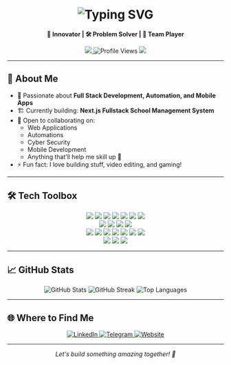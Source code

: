 <h1 align="center">
  <img src="https://readme-typing-svg.demolab.com/?lines=Hello%20👋,%20I'm%20Filippo%20De%20Silva!;Full%20Stack%20Developer%20%F0%9F%9A%80;Building%20Modern%20Web%20Apps%20%F0%9F%9A%80;Automation%20and%20Mobile%20Enthusiast%20%F0%9F%92%BB&center=true&width=700&height=45" alt="Typing SVG" />
</h1>

<p align="center">
  <b>🚀 Innovator | 🛠️ Problem Solver | 👥 Team Player</b>
</p>

<p align="center">
  <a href="https://github.com/FilippoDeSilva?tab=followers">
    <img src="https://img.shields.io/github/followers/FilippoDeSilva?label=Followers&logo=github&style=for-the-badge" />
  </a>
  <img src="https://komarev.com/ghpvc/?username=FilippoDeSilva&label=Profile%20views&color=0e75b6&style=for-the-badge" alt="Profile Views" />
  <a href="mailto:filippodev@gmail.com">
    <img src="https://img.shields.io/badge/Email-Contact%20Me-red?style=for-the-badge&logo=gmail&logoColor=white" />
  </a>
</p>

---

## 🚀 About Me

- 🌟 Passionate about **Full Stack Development, Automation, and Mobile Apps**
- 🏗️ Currently building: **Next.js Fullstack School Management System**
- 🤝 Open to collaborating on:
  - Web Applications
  - Automations
  - Cyber Security
  - Mobile Development
  - Anything that’ll help me skill up 🚀
- ⚡ Fun fact: I love building stuff, video editing, and gaming!

---

## 🛠️ Tech Toolbox

<p align="center">
  <img src="https://img.shields.io/badge/TypeScript-007ACC?style=for-the-badge&logo=typescript&logoColor=white"/>
  <img src="https://img.shields.io/badge/JavaScript-F7DF1E?style=for-the-badge&logo=javascript&logoColor=black"/>
  <img src="https://img.shields.io/badge/Python-14354C?style=for-the-badge&logo=python&logoColor=white"/>
  <img src="https://img.shields.io/badge/Go-00ADD8?style=for-the-badge&logo=go&logoColor=white"/>
  <img src="https://img.shields.io/badge/Java-F8981D?style=for-the-badge&logo=java&logoColor=white"/>
  <img src="https://img.shields.io/badge/HTML5-E34F26?style=for-the-badge&logo=html5&logoColor=white"/>
  <img src="https://img.shields.io/badge/CSS3-1572B6?style=for-the-badge&logo=css3&logoColor=white"/>
  <br/>
  <img src="https://img.shields.io/badge/Next.js-000000?style=for-the-badge&logo=next.js&logoColor=white"/>
  <img src="https://img.shields.io/badge/React-20232a?style=for-the-badge&logo=react&logoColor=61DAFB"/>
  <img src="https://img.shields.io/badge/React_Native-20232a?style=for-the-badge&logo=react&logoColor=61DAFB"/>
  <img src="https://img.shields.io/badge/Tailwind_CSS-38B2AC?style=for-the-badge&logo=tailwind-css&logoColor=white"/>
  <br/>
  <img src="https://img.shields.io/badge/Node.js-339933?style=for-the-badge&logo=node.js&logoColor=white"/>
  <img src="https://img.shields.io/badge/MongoDB-47A248?style=for-the-badge&logo=mongodb&logoColor=white"/>
  <img src="https://img.shields.io/badge/Prisma-2D3748?style=for-the-badge&logo=prisma&logoColor=white"/>
  <img src="https://img.shields.io/badge/Firebase-FFCA28?style=for-the-badge&logo=firebase&logoColor=white"/>
  <img src="https://img.shields.io/badge/Docker-2496ED?style=for-the-badge&logo=docker&logoColor=white"/>
  <img src="https://img.shields.io/badge/Stream_Chat-66CCFF?style=for-the-badge&logo=stream&logoColor=white"/>
  <img src="https://img.shields.io/badge/Clerk-000000?style=for-the-badge&logo=clerk&logoColor=white"/>
  <br/>
  <img src="https://img.shields.io/badge/VS_Code-007ACC?style=for-the-badge&logo=visual-studio-code&logoColor=white"/>
  <img src="https://img.shields.io/badge/Git-F05033?style=for-the-badge&logo=git&logoColor=white"/>
  <img src="https://img.shields.io/badge/Jupyter-F37626?style=for-the-badge&logo=jupyter&logoColor=white"/>
</p>

---

## 📈 GitHub Stats

<p align="center">
  <img src="https://github-readme-stats.vercel.app/api?username=FilippoDeSilva&show_icons=true&theme=tokyonight" alt="GitHub Stats" />
  <img src="https://github-readme-streak-stats.herokuapp.com?user=FilippoDeSilva&theme=tokyonight&date_format=M%20j%5B%2C%20Y%5D" alt="GitHub Streak" />
  <img src="https://github-readme-stats.vercel.app/api/top-langs/?username=FilippoDeSilva&layout=compact&theme=tokyonight" alt="Top Languages" />
</p>

---

## 🌐 Where to Find Me

<p align="center">
  <a href="https://www.linkedin.com/in/filippo-de-silva-0982a7342" target="_blank">
    <img src="https://img.shields.io/badge/-LinkedIn-%230077B5?style=for-the-badge&logo=linkedin&logoColor=white" alt="LinkedIn"/>
  </a>
  <a href="https://t.me/Lt_Col_Sam?text=Hi%20Filippo,%20I%20would%20like%20to%20connect." target="_blank">
    <img src="https://img.shields.io/badge/-Telegram-%2326A5E4?style=for-the-badge&logo=telegram&logoColor=white" alt="Telegram"/>
  </a>
  <a href="https://filippodesilva.vercel.app" target="_blank">
    <img src="https://img.shields.io/badge/-Website-%23FF5733?style=for-the-badge&logo=google-chrome&logoColor=white" alt="Website"/>
  </a>
</p>

---

<!-- Profile visitors -->
<p align="center"><i>Let's build something amazing together! 🚀</i></p>